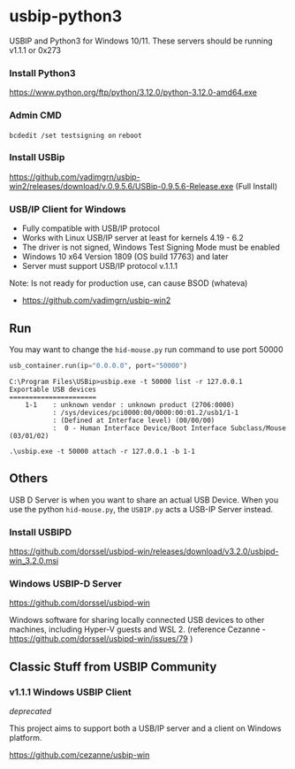 # usbip-python3

USBIP and Python3 for Windows 10/11. These servers should be running v1.1.1 or 0x273

### Install Python3

https://www.python.org/ftp/python/3.12.0/python-3.12.0-amd64.exe

### Admin CMD

`bcdedit /set testsigning on`
`reboot`

### Install USBip

https://github.com/vadimgrn/usbip-win2/releases/download/v.0.9.5.6/USBip-0.9.5.6-Release.exe
(Full Install)

### USB/IP Client for Windows

* Fully compatible with USB/IP protocol
* Works with Linux USB/IP server at least for kernels 4.19 - 6.2
* The driver is not signed, Windows Test Signing Mode must be enabled
* Windows 10 x64 Version 1809 (OS build 17763) and later
* Server must support USB/IP protocol v.1.1.1

Note: Is not ready for production use, can cause BSOD (whateva)

* https://github.com/vadimgrn/usbip-win2

## Run

You may want to change the `hid-mouse.py` run command to use port 50000

```python
usb_container.run(ip="0.0.0.0", port="50000")
```


```
C:\Program Files\USBip>usbip.exe -t 50000 list -r 127.0.0.1
Exportable USB devices
======================
    1-1    : unknown vendor : unknown product (2706:0000)
           : /sys/devices/pci0000:00/0000:00:01.2/usb1/1-1
           : (Defined at Interface level) (00/00/00)
           :  0 - Human Interface Device/Boot Interface Subclass/Mouse (03/01/02)
```

`.\usbip.exe -t 50000 attach -r 127.0.0.1 -b 1-1`


## Others

USB D Server is when you want to share an actual USB Device. When you use the python `hid-mouse.py`, the `USBIP.py` acts a USB-IP Server instead. 



### Install USBIPD

https://github.com/dorssel/usbipd-win/releases/download/v3.2.0/usbipd-win_3.2.0.msi

### Windows USBIP-D Server

https://github.com/dorssel/usbipd-win

Windows software for sharing locally connected USB devices to other machines, including Hyper-V guests and WSL 2.
(reference Cezanne - https://github.com/dorssel/usbipd-win/issues/79 ) 



## Classic Stuff from USBIP Community

### v1.1.1 Windows USBIP Client

*deprecated*

This project aims to support both a USB/IP server and a client on Windows platform.

https://github.com/cezanne/usbip-win
